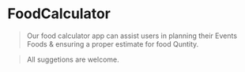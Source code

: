 # FoodCalculator

> Our food calculator app can assist users in planning their Events Foods & ensuring a proper estimate for food Quntity.

> All suggetions are welcome.

